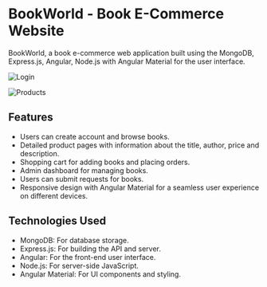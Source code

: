 # BookWorld - Book E-Commerce Website

BookWorld, a book e-commerce web application built using the MongoDB, Express.js, Angular, Node.js with Angular Material for the user interface.

![Login](https://github.com/unnikrishn6/BookWorld/assets/111999304/25245c92-3399-4c00-9988-8e6c8c852532)

![Products](https://github.com/unnikrishn6/BookWorld/assets/111999304/fba36fd0-a176-4042-81ee-d5ac8adcb707)


## Features

- Users can create account and browse books.
- Detailed product pages with information about the title, author, price and description.
- Shopping cart for adding books and placing orders.
- Admin dashboard for managing books.
- Users can submit requests for books.
- Responsive design with Angular Material for a seamless user experience on different devices.

## Technologies Used

- MongoDB: For database storage.
- Express.js: For building the API and server.
- Angular: For the front-end user interface.
- Node.js: For server-side JavaScript.
- Angular Material: For UI components and styling.
